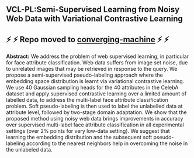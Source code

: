## VCL-PL:Semi-Supervised Learning from Noisy Web Data with Variational Contrastive Learning

## :zap:	:zap:	Repo moved to [converging-machine](https://github.com/converging-machine/YFCC392K-Face-Attributes-Dataset) :zap:	:zap:	

**Abstract:** We address the problem of web supervised learning, in particular for face attribute classification. Web data suffers from image set noise, due to unrelated images that may be retrieved in response to the query. We propose a semi-supervised pseudo-labeling approach where the embedding space distribution is learnt via variational contrastive learning.  We  use 40 Gaussian sampling heads for the 40 attributes in the CelebA dataset and apply supervised contrastive learning over a limited amount of labelled data, to address the multi-label face attribute classification problem. Soft pseudo-labeling is then used to label the unlabelled data at  attribute level, followed by two-stage domain adaptation. We show that the proposed method using noisy web data brings improvements in accuracy over supervised multi-label face attribute classification in all experimental settings (over 2% points for very low-data setting). We suggest that learning the embedding distribution and the subsequent soft pseudo-labeling according to the nearest neighbors help in overcoming the noise in the unlabeled data. 

